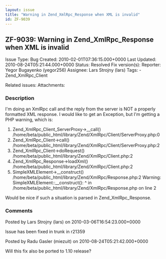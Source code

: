 ```yaml
---
layout: issue
title: "Warning in Zend_XmlRpc_Response when XML is invalid"
id: ZF-9039
---
```


ZF-9039: Warning in Zend\_XmlRpc\_Response when XML is invalid
--------------------------------------------------------------

 Issue Type: Bug Created: 2010-02-01T07:36:15.000+0000 Last Updated: 2010-08-24T05:21:44.000+0000 Status: Resolved Fix version(s): 
 Reporter:  Yegor Bugayenko (yegor256)  Assignee:  Lars Strojny (lars)  Tags: - Zend\_XmlRpc\_Client
 
 Related issues: 
 Attachments: 
### Description

I'm doing an XmlRpc call and the reply from the server is NOT a properly formatted XML response. I would like to get an Exception, but I'm getting a PHP warning, which is:

1. Zend\_XmlRpc\_Client\_ServerProxy->\_\_call() /home/beta/public\_html/library/Zend/XmlRpc/Client/ServerProxy.php:0
2. Zend\_XmlRpc\_Client->call() /home/beta/public\_html/library/Zend/XmlRpc/Client/ServerProxy.php:2
3. Zend\_XmlRpc\_Client->doRequest() /home/beta/public\_html/library/Zend/XmlRpc/Client.php:2
4. Zend\_XmlRpc\_Response->loadXml() /home/beta/public\_html/library/Zend/XmlRpc/Client.php:2
5. SimpleXMLElement->\_\_construct() /home/beta/public\_html/library/Zend/XmlRpc/Response.php:2 Warning: SimpleXMLElement::\_\_construct(): ^ in /home/beta/public\_html/library/Zend/XmlRpc/Response.php on line 2

Would be nice if such a situation is parsed in Zend\_XmlRpc\_Response.

 

 

### Comments

Posted by Lars Strojny (lars) on 2010-03-06T16:54:23.000+0000

Issue has been fixed in trunk in r21359

 

 

Posted by Radu Gasler (miezuit) on 2010-08-24T05:21:42.000+0000

Will this fix also be ported to 1.10 release?

 

 